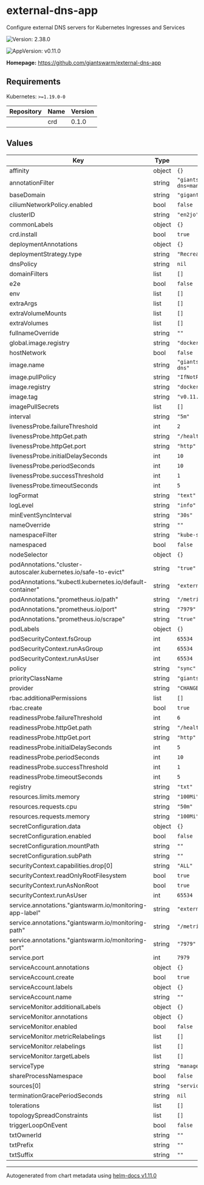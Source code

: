 # external-dns-app

Configure external DNS servers for Kubernetes Ingresses and Services

![Version: 2.38.0](https://img.shields.io/badge/Version-2.38.0-informational?style=flat-square)

![AppVersion: v0.11.0](https://img.shields.io/badge/AppVersion-v0.11.0-informational?style=flat-square)

**Homepage:** <https://github.com/giantswarm/external-dns-app>

## Requirements

Kubernetes: `>=1.19.0-0`

| Repository | Name | Version |
|------------|------|---------|
|  | crd | 0.1.0 |

## Values

| Key | Type | Default | Description |
|-----|------|---------|-------------|
| affinity | object | `{}` |  |
| annotationFilter | string | `"giantswarm.io/external-dns=managed"` |  |
| baseDomain | string | `"gigantic.io"` |  |
| ciliumNetworkPolicy.enabled | bool | `false` |  |
| clusterID | string | `"en2jo"` |  |
| commonLabels | object | `{}` |  |
| crd.install | bool | `true` |  |
| deploymentAnnotations | object | `{}` |  |
| deploymentStrategy.type | string | `"Recreate"` |  |
| dnsPolicy | string | `nil` |  |
| domainFilters | list | `[]` |  |
| e2e | bool | `false` |  |
| env | list | `[]` |  |
| extraArgs | list | `[]` |  |
| extraVolumeMounts | list | `[]` |  |
| extraVolumes | list | `[]` |  |
| fullnameOverride | string | `""` |  |
| global.image.registry | string | `"docker.io"` |  |
| hostNetwork | bool | `false` |  |
| image.name | string | `"giantswarm/external-dns"` |  |
| image.pullPolicy | string | `"IfNotPresent"` |  |
| image.registry | string | `"docker.io"` |  |
| image.tag | string | `"v0.11.0"` |  |
| imagePullSecrets | list | `[]` |  |
| interval | string | `"5m"` |  |
| livenessProbe.failureThreshold | int | `2` |  |
| livenessProbe.httpGet.path | string | `"/healthz"` |  |
| livenessProbe.httpGet.port | string | `"http"` |  |
| livenessProbe.initialDelaySeconds | int | `10` |  |
| livenessProbe.periodSeconds | int | `10` |  |
| livenessProbe.successThreshold | int | `1` |  |
| livenessProbe.timeoutSeconds | int | `5` |  |
| logFormat | string | `"text"` |  |
| logLevel | string | `"info"` |  |
| minEventSyncInterval | string | `"30s"` |  |
| nameOverride | string | `""` |  |
| namespaceFilter | string | `"kube-system"` |  |
| namespaced | bool | `false` |  |
| nodeSelector | object | `{}` |  |
| podAnnotations."cluster-autoscaler.kubernetes.io/safe-to-evict" | string | `"true"` |  |
| podAnnotations."kubectl.kubernetes.io/default-container" | string | `"external-dns"` |  |
| podAnnotations."prometheus.io/path" | string | `"/metrics"` |  |
| podAnnotations."prometheus.io/port" | string | `"7979"` |  |
| podAnnotations."prometheus.io/scrape" | string | `"true"` |  |
| podLabels | object | `{}` |  |
| podSecurityContext.fsGroup | int | `65534` |  |
| podSecurityContext.runAsGroup | int | `65534` |  |
| podSecurityContext.runAsUser | int | `65534` |  |
| policy | string | `"sync"` |  |
| priorityClassName | string | `"giantswarm-critical"` |  |
| provider | string | `"CHANGEME"` |  |
| rbac.additionalPermissions | list | `[]` |  |
| rbac.create | bool | `true` |  |
| readinessProbe.failureThreshold | int | `6` |  |
| readinessProbe.httpGet.path | string | `"/healthz"` |  |
| readinessProbe.httpGet.port | string | `"http"` |  |
| readinessProbe.initialDelaySeconds | int | `5` |  |
| readinessProbe.periodSeconds | int | `10` |  |
| readinessProbe.successThreshold | int | `1` |  |
| readinessProbe.timeoutSeconds | int | `5` |  |
| registry | string | `"txt"` |  |
| resources.limits.memory | string | `"100Mi"` |  |
| resources.requests.cpu | string | `"50m"` |  |
| resources.requests.memory | string | `"100Mi"` |  |
| secretConfiguration.data | object | `{}` |  |
| secretConfiguration.enabled | bool | `false` |  |
| secretConfiguration.mountPath | string | `""` |  |
| secretConfiguration.subPath | string | `""` |  |
| securityContext.capabilities.drop[0] | string | `"ALL"` |  |
| securityContext.readOnlyRootFilesystem | bool | `true` |  |
| securityContext.runAsNonRoot | bool | `true` |  |
| securityContext.runAsUser | int | `65534` |  |
| service.annotations."giantswarm.io/monitoring-app-label" | string | `"external-dns-app"` |  |
| service.annotations."giantswarm.io/monitoring-path" | string | `"/metrics"` |  |
| service.annotations."giantswarm.io/monitoring-port" | string | `"7979"` |  |
| service.port | int | `7979` |  |
| serviceAccount.annotations | object | `{}` |  |
| serviceAccount.create | bool | `true` |  |
| serviceAccount.labels | object | `{}` |  |
| serviceAccount.name | string | `""` |  |
| serviceMonitor.additionalLabels | object | `{}` |  |
| serviceMonitor.annotations | object | `{}` |  |
| serviceMonitor.enabled | bool | `false` |  |
| serviceMonitor.metricRelabelings | list | `[]` |  |
| serviceMonitor.relabelings | list | `[]` |  |
| serviceMonitor.targetLabels | list | `[]` |  |
| serviceType | string | `"managed"` |  |
| shareProcessNamespace | bool | `false` |  |
| sources[0] | string | `"service"` |  |
| terminationGracePeriodSeconds | string | `nil` |  |
| tolerations | list | `[]` |  |
| topologySpreadConstraints | list | `[]` |  |
| triggerLoopOnEvent | bool | `false` |  |
| txtOwnerId | string | `""` |  |
| txtPrefix | string | `""` |  |
| txtSuffix | string | `""` |  |

----------------------------------------------
Autogenerated from chart metadata using [helm-docs v1.11.0](https://github.com/norwoodj/helm-docs/releases/v1.11.0)
